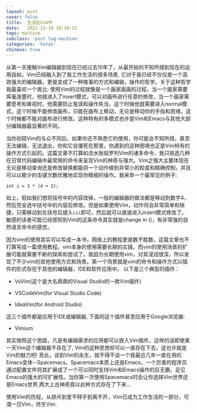 ```yaml
---
layout: post
cover: false
title:  生活在Vim中
date:   2021-12-10 18:30:12
tags: machine
subclass: 'post tag-machine'
categories: 'hetao'
chinese: true
---
```


从第一天接触Vim编辑器到现在已经过去10年了，从最开始的不知所措到现在的运用自如，Vim已经融入到了我工作生活的很多场景, 它对于我已经不仅仅是一个高效强大的编辑器，更是变成了一种做事的方式和编辑，操作的哲学。关于这种哲学我最喜欢一个类比: 使用Vim的过程就像是一个画家画画的过程，当一个画家需要挥毫泼墨时，他就进入了insert模式，可以对画布进行任意的修改，当一个画家需要思考和审视时，他需要防止笔误和操作失当，这个时候他就需要进入normal模式，这个时候不能修改画布，只能在画布上移动，无论是移动你的手指和思绪，这个时候都不能对画布进行修改。这种特有的多模式也许是Vim和Emacs与其他大部分编辑器最显著的不同。

当你初窥Vim的与众不同后，如果你还不熟悉它的使用，你可能会不知所措，甚至无法编辑，无法退出，你和它会僵死在那里。你遇到的这种困境也正是Vim特有的操作方式引起的。这篇文章不打算如流水账般罗列Vim的诸多命令，我只挑选几种在日常代码编辑中最常用的命令来呈现Vim的神奇与强大。Vim之强大主要体现在无论是移动查询还是修改替换都能将一个动作做到非常小的粒度和精确控制，并且可以以极少的击键次数优雅地实现你精细的操作。我来举一个最常见的例子:

```
int i = 3 * (4 + 2);

```
如上，假如我们想将括号中的内容改掉，一般的编辑器的做法都是移动到数字4，然后完全选中括号中的内容后修改。但是如果使用Vim，动作将会非常简单和快捷，只需移动到左括号后键入`ci(`即可，然后就可以直接进入insert模式修改了。敏感的读者可能已经感知到Vim的这条命令其实就是change in ()，有非常强的自然语言命令的感觉。

因为vim的使用其实可以写成一本书，网络上的教程更是数不胜数，这篇文章也不打算写成一篇使用教程。vim本身的使用需要长期的实践，而vim的使用场景的扩展可能就需要不断的探索和尝试了。我因为长期使用vim，对其浸润很深，所以发现了不少vim的其他使用方式和场景。第一个场景就是vim的命令和操作方式以插件的形式存在于其他的编辑器，IDE和软件应用中。 以下是三个典型的插件：

* VsVim(这个是大名鼎鼎的Visual Studio的一款Vim插件)

* VSCodeVim(for Visual Studio Code)

* IdeaVim(for Android Studio)

这三个插件都是应用于IDE或编辑器, 下面的这个插件甚至应用于Google浏览器:

* Vimium

其实按照这个思路，凡是有编辑需求的应用都可以嵌入Vim插件，这样的话即使某一天Vim这个编辑器不存在了, Vim的这种思想却可以一直存在下去，这也许就是Vim的魅力吧! 至此，谈到Vim的永生，就不得不谈一个我最近几年一直在用的Emacs变体--Spacemacs。Spacemacs本质上还是Emacs，一个厉害的程序员通过配置文件将其扩展成了一个可以同时支持Vim和Emacs操作的巨无霸，足见Emacs的强大的可扩展性。当你第一次使用Spacemacs时会让你选择Vim世界还是Emacs世界,两大上古神奇竟以此种方式存在了下来...

使用Vim的历程，从排斥到爱不释手到离不开，Vim已成为工作生活的一部分，可谓一日Vim，终生Vim.


